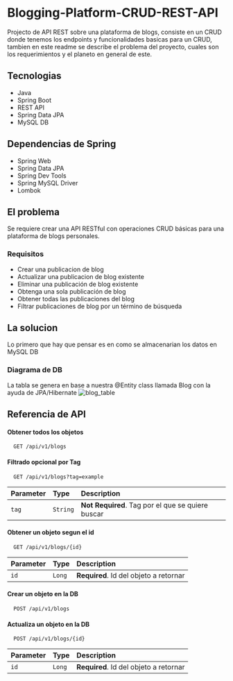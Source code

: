 ﻿# Blogging-Platform-CRUD-REST-API
 Projecto de API REST sobre una plataforma de blogs, consiste en un CRUD donde tenemos los endpoints y funcionalidades basicas para un CRUD, tambien en este readme se describe el problema del proyecto, cuales son los requerimientos y el planeto en general de este.

## Tecnologias

- Java
- Spring Boot
- REST API
- Spring Data JPA
- MySQL DB

## Dependencias de Spring

- Spring Web
- Spring Data JPA
- Spring Dev Tools
- Spring MySQL Driver
- Lombok

## El problema

Se requiere crear una API RESTful con operaciones CRUD básicas para una plataforma de blogs personales.

### Requisitos

- Crear una publicacion de blog
- Actualizar una publicacion de blog existente
- Eliminar una publicación de blog existente
- Obtenga una sola publicación de blog
- Obtener todas las publicaciones del blog
- Filtrar publicaciones de blog por un término de búsqueda

## La solucion
Lo primero que hay que pensar es en como se almacenarian los datos en MySQL DB

### Diagrama de DB
La tabla se genera en base a nuestra @Entity class llamada Blog con la ayuda de JPA/Hibernate
![blog_table](https://github.com/user-attachments/assets/33d51cfc-3b5b-4859-8128-fd1db1c16651)


## Referencia de API

#### Obtener todos los objetos

```http
  GET /api/v1/blogs
```
#### Filtrado opcional por Tag
```http
  GET /api/v1/blogs?tag=example
```

| Parameter | Type     | Description                |
| :-------- | :------- | :------------------------- |
| `tag` | `String` | **Not Required**. Tag por el que se quiere buscar |

#### Obtener un objeto segun el id

```http
  GET /api/v1/blogs/{id}
```

| Parameter | Type     | Description                       |
| :-------- | :------- | :-------------------------------- |
| `id`      | `Long` | **Required**. Id del objeto a retornar |

#### Crear un objeto en la DB

```http
  POST /api/v1/blogs
```

#### Actualiza un objeto en la DB

```http
  POST /api/v1/blogs/{id}
```

| Parameter | Type     | Description                       |
| :-------- | :------- | :-------------------------------- |
| `id`      | `Long` | **Required**. Id del objeto a retornar |
